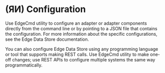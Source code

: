 ﻿---
uid: configuration1-0
---

# (ЯИ) Configuration
Use EdgeCmd utility to configure an adapter or adapter components directly from the command line or by pointing to a JSON file that contains the configuration. For more information about the specific configurations, see the Edge Data Store documentation.

You can also configure Edge Data Store using any programming language or tool that supports making REST calls. Use EdgeCmd utility to make one-off changes; use REST APIs to configure multiple systems the same way programmatically.
